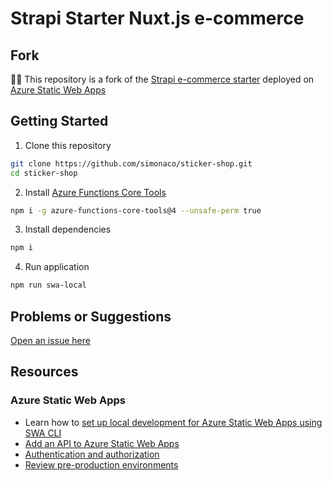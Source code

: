 # Strapi Starter Nuxt.js e-commerce

## Fork

🙋🏼 This repository is a fork of the [Strapi e-commerce starter](https://strapi.io/blog/strapi-starter-nuxt-js-e-commerce) deployed on [Azure Static Web Apps](https://docs.microsoft.com/azure/static-web-apps/deploy-nuxtjs) 

## Getting Started 

1. Clone this repository 


```sh
git clone https://github.com/simonaco/sticker-shop.git
cd sticker-shop
```

2. Install [Azure Functions Core Tools](https://github.com/Azure/azure-functions-core-tools)

```sh
npm i -g azure-functions-core-tools@4 --unsafe-perm true
```

3. Install dependencies

```sh
npm i
```

4. Run application

```sh
npm run swa-local
```

## Problems or Suggestions

[Open an issue here](https://github.com/simonaco/sticker-shop/issues)

## Resources

### Azure Static Web Apps

- Learn how to [set up local development for Azure Static Web Apps using SWA CLI](https://docs.microsoft.com/azure/static-web-apps/local-development)
- [Add an API to Azure Static Web Apps](https://docs.microsoft.com/azure/static-web-apps/add-api)
- [Authentication and authorization](https://docs.microsoft.com/azure/static-web-apps/authentication-authorization)
- [Review pre-production environments](https://docs.microsoft.com/azure/static-web-apps/review-publish-pull-requests)





